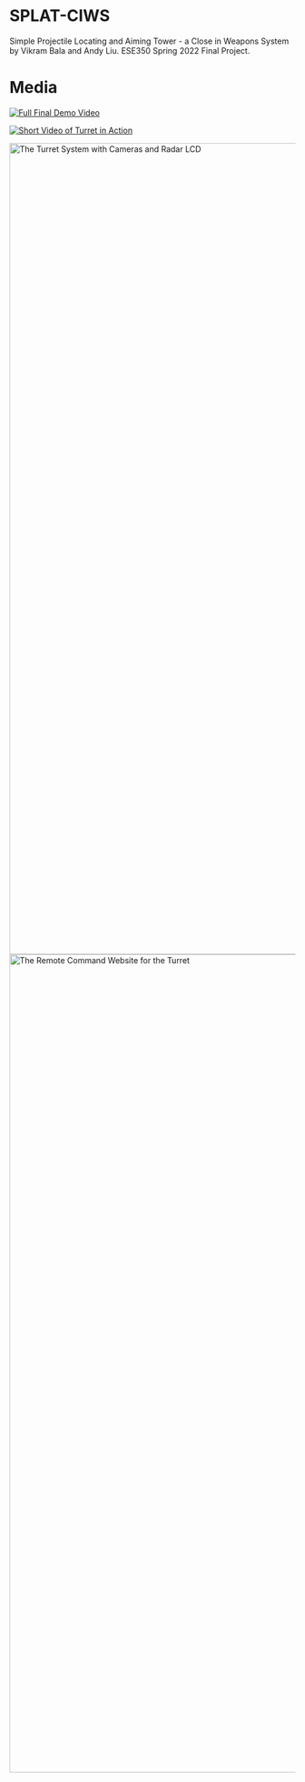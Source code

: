 # SPLAT-CIWS
Simple Projectile Locating and Aiming Tower - a Close in Weapons System by Vikram Bala and Andy Liu. ESE350 Spring 2022 Final Project.


# Media

[![Full Final Demo Video](http://img.youtube.com/vi/s5mFUPCWUQY/0.jpg)](https://youtu.be/s5mFUPCWUQY "S.P.L.A.T CIWS Demo")

[![Short Video of Turret in Action](http://img.youtube.com/vi/M7niDRb0H9w/0.jpg)](https://youtu.be/M7niDRb0H9w "S.P.L.A.T CIWS Turret In Action")

<img width="1427" alt="The Turret System with Cameras and Radar LCD" src="https://user-images.githubusercontent.com/56012430/165188330-ddabab07-831e-414f-8a18-d6097b6f1c5d.png">

<img width="1439" alt="The Remote Command Website for the Turret" src="https://user-images.githubusercontent.com/56012430/165188180-9a2c7414-455c-43a6-b066-fe21175eeee3.png">

